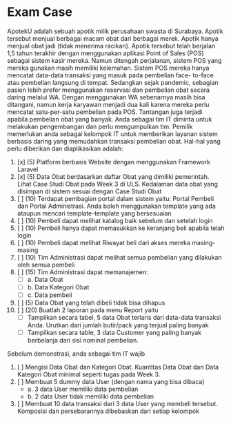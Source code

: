 # Exam Case

ApotekU adalah sebuah apotik milik perusahaan swasta di Surabaya. Apotik tersebut menjual berbagai
macam obat dari berbagai merek. Apotik hanya menjual obat jadi (tidak menerima racikan). Apotik
tersebut telah berjalan 1,5 tahun terakhir dengan menggunakan aplikasi Point of Sales (POS) sebagai
sistem kasir mereka. Namun ditengah perjalanan, sistem POS yang mereka gunakan masih memiliki
kelemahan. Sistem POS mereka hanya mencatat data-data transaksi yang masuk pada pembelian face-
to-face atau pembelian langsung di tempat. Sedangkan sejak pandemic, sebagian pasien lebih prefer
menggunakan reservasi dan pembelian obat secara daring melalui WA. Dengan menggunakan WA
sebenarnya masih bisa ditangani, namun kerja karyawan menjadi dua kali karena mereka perlu mencatat
satu-per-satu pembelian pada POS. Tantangan juga terjadi apabila pembelian obat yang banyak.
Anda sebagai tim IT diminta untuk melakukan pengembangan dan perlu mengumpulkan tim. Pemilik
memerlukan anda sebagai kelompok IT untuk memberikan layanan sistem berbasis daring yang
memudahkan transaksi pembelian obat. Hal-hal yang perlu diberikan dan diaplikasikan adalah:

1. [x] (5) Platform berbasis Website dengan menggunakan Framework Laravel
2. [x] (5) Data Obat berdasarkan daftar Obat yang dimiliki pemerintah. Lihat Case Studi Obat pada Week 3 di ULS. Kedalaman data obat yang disimpan di sistem sesuai dengan Case Studi Obat 
3. [ ] (10) Terdapat pembagian portal dalam sistem yaitu: Portal Pembeli dan Portal Administrasi. Anda boleh menggunakan template yang ada ataupun mencari template-template yang bersesuaian
4. [ ] (10) Pembeli dapat melihat katalog baik sebelum dan setelah login
5. [ ] (10) Pembeli hanya dapat memasukkan ke keranjang beli apabila telah login
6. [ ] (10) Pembeli dapat melihat Riwayat beli dari akses mereka masing-masing
7. [ ] (10) Tim Administrasi dapat melihat semua pembelian yang dilakukan oleh semua pembeli
8. [ ] (15) Tim Administrasi dapat memanajemen:
    - [ ] a. Data Obat
    - [ ] b. Data Kategori Obat
    - [ ] c. Data pembeli
9. [ ] (5) Data Obat yang telah dibeli tidak bisa dihapus
10. [ ] (20) Buatlah 2 laporan pada menu Report yaitu  
    - [ ] Tampilkan secara tabel, 5 data Obat terlaris dari data-data transaksi Anda. Urutkan dari jumlah butir/pack yang terjual paling banyak  
    - [ ] Tampilkan secara table, 3 data Customer yang paling banyak berbelanja dari sisi nominal pembelian.

Sebelum demonstrasi, anda sebagai tim IT wajib
1. [ ] Mengisi Data Obat dan Kategori Obat. Kuantitas Data Obat dan Data Kategori Obat minimal seperti tugas pada Week 3.
2. [ ] Membuat 5 dummy data User (dengan nama yang bisa dibaca)
    - a. 3 data User memiliki data pembelian
    - b. 2 data User tidak memiliki data pembelian
3. [ ] Membuat 10 data transaksi dari 3 data User yang membeli tersebut. Komposisi dan persebarannya dibebaskan dari setiap kelompok